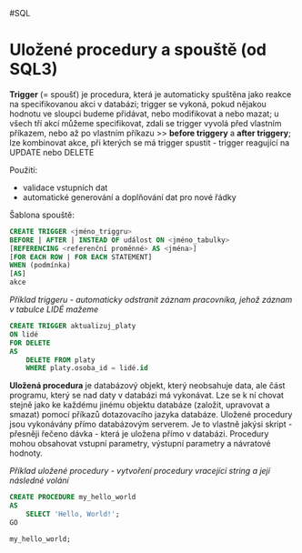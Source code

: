 #SQL
# Uložené procedury a spouště (od SQL3)
**Trigger** (= spoušť) je procedura, která je automaticky spuštěna jako reakce na specifikovanou akci v databázi; trigger se vykoná, pokud nějakou hodnotu ve sloupci budeme přidávat, nebo modifikovat a nebo mazat; u všech tří akcí můžeme specifikovat, zdali se trigger vyvolá před vlastním příkazem, nebo až po vlastním příkazu >> **before triggery** a **after triggery**; lze kombinovat akce, při kterých se má trigger spustit - trigger reagující na UPDATE nebo DELETE 

Použití: 
- validace vstupních dat 
- automatické generování a doplňování dat pro nové řádky

Šablona spouště:
```SQL
CREATE TRIGGER <jméno_triggru>
BEFORE | AFTER | INSTEAD OF událost ON <jméno_tabulky>
[REFERENCING <referenční proměnné> AS <jména>]
[FOR EACH ROW | FOR EACH STATEMENT]
WHEN (podmínka)
[AS]
akce
```

*Příklad triggeru - automaticky odstranit záznam pracovníka, jehož záznam v tabulce LIDÉ mažeme*
``` sql
CREATE TRIGGER aktualizuj_platy
ON lidé
FOR DELETE
AS 
	DELETE FROM platy
	WHERE platy.osoba_id = lidé.id 
```

**Uložená procedura**  je databázový objekt, který neobsahuje data, ale část programu, který se nad daty v databázi má vykonávat. Lze se k ní chovat stejně jako ke každému jinému objektu databáze (založit, upravovat a smazat) pomocí příkazů dotazovacího jazyka databáze. Uložené procedury jsou vykonávány přímo databázovým serverem. Je to vlastně jakýsi skript - přesněji řečeno dávka - která je uložena přímo v databázi. Procedury mohou obsahovat vstupní parametry, výstupní parametry a návratové hodnoty.

*Příklad uložené procedury - vytvoření procedury vracející string a její následné volání*
``` sql
CREATE PROCEDURE my_hello_world
AS
	SELECT 'Hello, World!';
GO

my_hello_world;
```